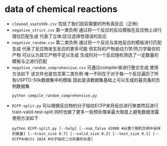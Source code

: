 # data of chemical reactions

- `cleaned_uspto50k.csv` 包括了我们目前需要的所有真反应（正例）
- `negative_strict.csv` 第一类负例 通过将一个反应的反应模板在反应物上进行错位匹配生成 代表了立体/区位选择性错误的反应
- `negative_random.csv` 第二类负例 通过将一个反应与其他反应的模板进行匹配生成 代表了反应物发生反应的更多可能 但实际的产物是动力学/热力学最优的产物 可以认为其它产物不足以生成 生成时对一个反应随机筛选了一定数量的模板与之进行匹配
- `negative_random_comprehensive.csv` 可通过compiler来进行整合生成 使用方法如下 该文件也是包含第二类负例 唯一不同在于对于每一个反应遍历了所有USPTO-50k数据集中的模板 因此是该数据集基础上可以生成的最完备的负例数据集
    ```
    python compile_random_comprehensive.py
    ```
- `ECFP-split.py` 可以根据反应物的分子指纹ECFP来将反应进行聚类然后进行train-valid-test-split 同时也做了更多一些预处理来最大限度上避免数据泄露 使用方法如下
    ```
    python ECFP-split.py [--help] [--num_false 42000 #从整个随机负例中采样的数量] [--train_size 0.7] [--valid_size 0.2] [--test_size 0.1] [--ECFP4nBits 1024 #分子指纹二元向量的长度]
    ```